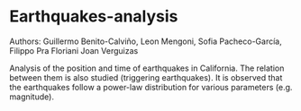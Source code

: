 # Earthquakes-analysis

Authors: Guillermo Benito-Calviño, Leon Mengoni, Sofia Pacheco-García, Filippo Pra Floriani Joan Verguizas

Analysis of the position and time of earthquakes in California. The relation between them is also studied (triggering earthquakes). It is observed that the earthquakes follow a power-law distribution for various parameters (e.g. magnitude).

